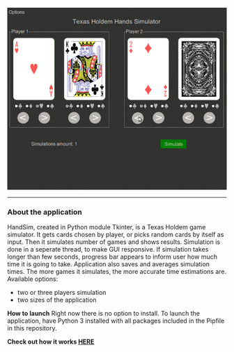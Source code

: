     
![Application in action](img/app.gif)     

---
### About the application    
HandSim, created in Python module Tkinter, is a Texas Holdem game simulator. It gets cards chosen by player, or picks random cards by itself as input. Then it simulates number of games and shows results. Simulation is done in a seperate thread, to make GUI responsive. If simulation takes longer than few seconds, progress bar appears to inform user how much time it is going to take. Application also saves and averages simulation times. The more games it simulates, the more accurate time estimations are. Available options:

* two or three players simulation
* two sizes of the application

**How to launch**
Right now there is no option to install. To launch the application, have Python 3 installed with all packages included in the Pipfile in this repository.    

**Check out how it works [HERE](https://www.youtube.com/watch?v=vyhMNOibmKc)**

